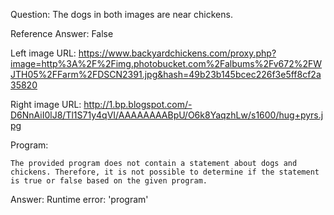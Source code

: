 Question: The dogs in both images are near chickens.

Reference Answer: False

Left image URL: https://www.backyardchickens.com/proxy.php?image=http%3A%2F%2Fimg.photobucket.com%2Falbums%2Fv672%2FWJTH05%2FFarm%2FDSCN2391.jpg&hash=49b23b145bcec226f3e5ff8cf2a35820

Right image URL: http://1.bp.blogspot.com/-D6NnAiI0lJ8/Tl1S71y4qVI/AAAAAAAABpU/O6k8YaqzhLw/s1600/hug+pyrs.jpg

Program:

```
The provided program does not contain a statement about dogs and chickens. Therefore, it is not possible to determine if the statement is true or false based on the given program.
```
Answer: Runtime error: 'program'

